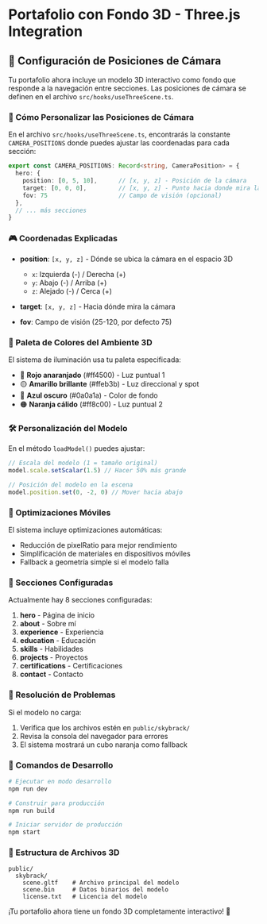 # Portafolio con Fondo 3D - Three.js Integration

## 🎯 Configuración de Posiciones de Cámara

Tu portafolio ahora incluye un modelo 3D interactivo como fondo que responde a la navegación entre secciones. Las posiciones de cámara se definen en el archivo `src/hooks/useThreeScene.ts`.

### 📍 Cómo Personalizar las Posiciones de Cámara

En el archivo `src/hooks/useThreeScene.ts`, encontrarás la constante `CAMERA_POSITIONS` donde puedes ajustar las coordenadas para cada sección:

```typescript
export const CAMERA_POSITIONS: Record<string, CameraPosition> = {
  hero: {
    position: [0, 5, 10],      // [x, y, z] - Posición de la cámara
    target: [0, 0, 0],         // [x, y, z] - Punto hacia donde mira la cámara
    fov: 75                    // Campo de visión (opcional)
  },
  // ... más secciones
}
```

### 🎮 Coordenadas Explicadas

- **position**: `[x, y, z]` - Dónde se ubica la cámara en el espacio 3D
  - `x`: Izquierda (-) / Derecha (+)
  - `y`: Abajo (-) / Arriba (+)  
  - `z`: Alejado (-) / Cerca (+)

- **target**: `[x, y, z]` - Hacia dónde mira la cámara
- **fov**: Campo de visión (25-120, por defecto 75)

### 🎨 Paleta de Colores del Ambiente 3D

El sistema de iluminación usa tu paleta especificada:
- 🔴 **Rojo anaranjado** (#ff4500) - Luz puntual 1
- 🟡 **Amarillo brillante** (#ffeb3b) - Luz direccional y spot
- 🔵 **Azul oscuro** (#0a0a1a) - Color de fondo
- 🟠 **Naranja cálido** (#ff8c00) - Luz puntual 2

### 🛠️ Personalización del Modelo

En el método `loadModel()` puedes ajustar:

```typescript
// Escala del modelo (1 = tamaño original)
model.scale.setScalar(1.5) // Hacer 50% más grande

// Posición del modelo en la escena
model.position.set(0, -2, 0) // Mover hacia abajo
```

### 📱 Optimizaciones Móviles

El sistema incluye optimizaciones automáticas:
- Reducción de pixelRatio para mejor rendimiento
- Simplificación de materiales en dispositivos móviles
- Fallback a geometría simple si el modelo falla

### 🎯 Secciones Configuradas

Actualmente hay 8 secciones configuradas:
1. **hero** - Página de inicio
2. **about** - Sobre mí
3. **experience** - Experiencia
4. **education** - Educación  
5. **skills** - Habilidades
6. **projects** - Proyectos
7. **certifications** - Certificaciones
8. **contact** - Contacto

### 🔧 Resolución de Problemas

Si el modelo no carga:
1. Verifica que los archivos estén en `public/skybrack/`
2. Revisa la consola del navegador para errores
3. El sistema mostrará un cubo naranja como fallback

### 🚀 Comandos de Desarrollo

```bash
# Ejecutar en modo desarrollo
npm run dev

# Construir para producción
npm run build

# Iniciar servidor de producción
npm start
```

### 📁 Estructura de Archivos 3D

```
public/
  skybrack/
    scene.gltf    # Archivo principal del modelo
    scene.bin     # Datos binarios del modelo
    license.txt   # Licencia del modelo
```

¡Tu portafolio ahora tiene un fondo 3D completamente interactivo! 🎉
